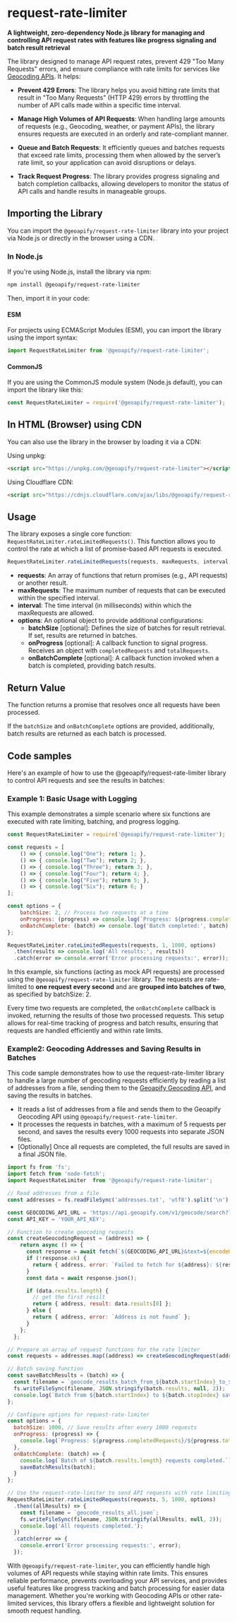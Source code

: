 # request-rate-limiter

**A lightweight, zero-dependency Node.js library for managing and controlling API request rates with features like progress signaling and batch result retrieval**

The library designed to manage API request rates, prevent 429 "Too Many Requests" errors, and ensure compliance with rate limits for services like [Geocoding APIs](https://www.geoapify.com/geocoding-api/). It helps:

* **Prevent 429 Errors**: The library helps you avoid hitting rate limits that result in "Too Many Requests" (HTTP 429) errors by throttling the number of API calls made within a specific time interval.

* **Manage High Volumes of API Requests**: When handling large amounts of requests (e.g., Geocoding, weather, or payment APIs), the library ensures requests are executed in an orderly and rate-compliant manner.

* **Queue and Batch Requests**: It efficiently queues and batches requests that exceed rate limits, processing them when allowed by the server’s rate limit, so your application can avoid disruptions or delays.

* **Track Request Progress**: The library provides progress signaling and batch completion callbacks, allowing developers to monitor the status of API calls and handle results in manageable groups.

## Importing the Library
You can import the `@geoapify/request-rate-limiter` library into your project via Node.js or directly in the browser using a CDN.

### In Node.js

If you're using Node.js, install the library via npm:

```bash
npm install @geoapify/request-rate-limiter
```

Then, import it in your code:

#### ESM
For projects using ECMAScript Modules (ESM), you can import the library using the import syntax:
```javascript
import RequestRateLimiter from '@geoapify/request-rate-limiter';
```

#### CommonJS
If you are using the CommonJS module system (Node.js default), you can import the library like this:
```javascript
const RequestRateLimiter = require('@geoapify/request-rate-limiter');
```

## In HTML (Browser) using CDN
You can also use the library in the browser by loading it via a CDN:

Using unpkg:
```html
<script src="https://unpkg.com/@geoapify/request-rate-limiter"></script>
```

Using Cloudflare CDN:
```html
<script src="https://cdnjs.cloudflare.com/ajax/libs/@geoapify/request-rate-limiter/latest/request-rate-limiter.min.js"></script>
```

## Usage
The library exposes a single core function: `RequestRateLimiter.rateLimitedRequests()`. This function allows you to control the rate at which a list of promise-based API requests is executed.

```javascript
RequestRateLimiter.rateLimitedRequests(requests, maxRequests, interval, options);
```

* **requests**: An array of functions that return promises (e.g., API requests) or another result.
* **maxRequests**: The maximum number of requests that can be executed within the specified interval.
* **interval**: The time interval (in milliseconds) within which the maxRequests are allowed.
* **options**: An optional object to provide additional configurations:
    * **batchSize** [optional]: Defines the size of batches for result retrieval. If set, results are returned in batches.
    * **onProgress** [optional]: A callback function to signal progress. Receives an object with `completedRequests` and `totalRequests`.
    * **onBatchComplete** [optional]: A callback function invoked when a batch is completed, providing batch results.

## Return Value

The function returns a promise that resolves once all requests have been processed. 

If the `batchSize` and `onBatchComplete` options are provided, additionally, batch results are returned as each batch is processed.

## Code samples
Here's an example of how to use the @geoapify/request-rate-limiter library to control API requests and see the results in batches:

### Example 1: Basic Usage with Logging
This example demonstrates a simple scenario where six functions are executed with rate limiting, batching, and progress logging.

```javascript
const RequestRateLimiter = require('@geoapify/request-rate-limiter');

const requests = [
    () => { console.log("One"); return 1; },
    () => { console.log("Two"); return 2; },
    () => { console.log("Three"); return 3; },
    () => { console.log("Four"); return 4; },
    () => { console.log("Five"); return 5; },
    () => { console.log("Six"); return 6; }
];

const options = {
    batchSize: 2, // Process two requests at a time
    onProgress: (progress) => console.log(`Progress: ${progress.completedRequests}/${progress.totalRequests} completed`),
    onBatchComplete: (batch) => console.log('Batch completed:', batch)
};

RequestRateLimiter.rateLimitedRequests(requests, 1, 1000, options)
  .then(results => console.log('All results:', results))
  .catch(error => console.error('Error processing requests:', error));
```

In this example, six functions (acting as mock API requests) are processed using the `@geoapify/request-rate-limiter` library. The requests are rate-limited to **one request every second** and are **grouped into batches of two**, as specified by batchSize: 2. 

Every time two requests are completed, the `onBatchComplete` callback is invoked, returning the results of those two processed requests. This setup allows for real-time tracking of progress and batch results, ensuring that requests are handled efficiently and within rate limits.

### Example2: Geocoding Addresses and Saving Results in Batches

This code sample demonstrates how to use the request-rate-limiter library to handle a large number of geocoding requests efficiently by reading a list of addresses from a file, sending them to the [Geoapify Geocoding API](https://www.geoapify.com/geocoding-api/), and saving the results in batches.

* It reads a list of addresses from a file and sends them to the Geoapify Geocoding API using `@geoapify/request-rate-limiter`. 
* It processes the requests in batches, with a maximum of 5 requests per second, and saves the results every 1000 requests into separate JSON files. 
* [Optionally] Once all requests are completed, the full results are saved in a final JSON file.


```javascript
import fs from 'fs';
import fetch from 'node-fetch';
import RequestRateLimiter  from '@geoapify/request-rate-limiter';

// Read addresses from a file
const addresses = fs.readFileSync('addresses.txt', 'utf8').split('\n').filter(address => !!address);

const GEOCODING_API_URL = 'https://api.geoapify.com/v1/geocode/search?limit=1&format=json';
const API_KEY = 'YOUR_API_KEY';

// Function to create geocoding requests
const createGeocodingRequest = (address) => {
    return async () => {
      const response = await fetch(`${GEOCODING_API_URL}&text=${encodeURIComponent(address)}&apiKey=${API_KEY}`);
      if (!response.ok) {
        return { address, error: `Failed to fetch for ${address}: ${response.statusText}`} 
      }
      const data = await response.json();

      if (data.results.length) {
        // get the first resilt
        return { address, result: data.results[0] };
      } else {
        return { address, error: `Address is not found` };
      }
    };
  };

// Prepare an array of request functions for the rate limiter
const requests = addresses.map((address) => createGeocodingRequest(address));

// Batch saving function
const saveBatchResults = (batch) => {
  const filename = `geocode_results_batch_from_${batch.startIndex}_to_${batch.stopIndex}.json`;
  fs.writeFileSync(filename, JSON.stringify(batch.results, null, 2));
  console.log(`Batch from ${batch.startIndex} to ${batch.stopIndex} saved as ${filename}`);
};

// Configure options for request-rate-limiter
const options = {
  batchSize: 1000, // Save results after every 1000 requests
  onProgress: (progress) => {
    console.log(`Progress: ${progress.completedRequests}/${progress.totalRequests} completed`);
  },
  onBatchComplete: (batch) => {
    console.log(`Batch of ${batch.results.length} requests completed.`);
    saveBatchResults(batch);
  }
};

// Use the request-rate-limiter to send API requests with rate limiting
RequestRateLimiter.rateLimitedRequests(requests, 5, 1000, options)
  .then((allResults) => {
    const filename = `geocode_results_all.json`;
    fs.writeFileSync(filename, JSON.stringify(allResults, null, 2));
    console.log('All requests completed.');
  })
  .catch(error => {
    console.error('Error processing requests:', error);
  });
```

With `@geoapify/request-rate-limiter`, you can efficiently handle high volumes of API requests while staying within rate limits. This ensures reliable performance, prevents overloading your API services, and provides useful features like progress tracking and batch processing for easier data management. Whether you're working with Geocoding APIs or other rate-limited services, this library offers a flexible and lightweight solution for smooth request handling.